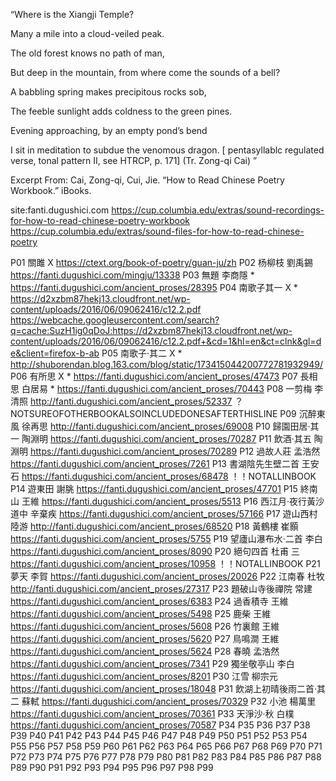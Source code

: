 “Where is the Xiangji Temple?

Many a mile into a cloud-veiled peak.

The old forest knows no path of man,

But deep in the mountain,
from where come the sounds of a bell?

A babbling spring makes precipitous rocks sob,

The feeble sunlight adds coldness to the green pines.

Evening approaching,
by an empty pond’s bend

I sit in meditation
to subdue the venomous dragon.
[ pentasyllablc regulated verse, tonal pattern II, see HTRCP, p. 171]
(Tr. Zong-qi Cai)
”

Excerpt From: Cai, Zong-qi, Cui, Jie. “How to Read Chinese Poetry Workbook.” iBooks.

site:fanti.dugushici.com
https://cup.columbia.edu/extras/sound-recordings-for-how-to-read-chinese-poetry-workbook
https://cup.columbia.edu/extras/sound-files-for-how-to-read-chinese-poetry

P01 關雎 X  https://ctext.org/book-of-poetry/guan-ju/zh
P02 杨柳枝 劉禹錫 https://fanti.dugushici.com/mingju/13338
P03 無題 李商隱 * https://fanti.dugushici.com/ancient_proses/28395
P04 南歌子其一 X * https://d2xzbm87hekj13.cloudfront.net/wp-content/uploads/2016/06/09062416/c12.2.pdf https://webcache.googleusercontent.com/search?q=cache:SuzH1ig0qDoJ:https://d2xzbm87hekj13.cloudfront.net/wp-content/uploads/2016/06/09062416/c12.2.pdf+&cd=1&hl=en&ct=clnk&gl=de&client=firefox-b-ab
P05 南歌子·其二 X * http://shuborendan.blog.163.com/blog/static/173415044200772781932949/
P06 有所思 X * https://fanti.dugushici.com/ancient_proses/47473
P07 長相思 白居易 * https://fanti.dugushici.com/ancient_proses/70443
P08 一剪梅 李清照 http://fanti.dugushici.com/ancient_proses/52337
？ NOTSUREOFOTHERBOOKALSOINCLUDEDONESAFTERTHISLINE
P09 沉醉東風 徐再思 http://fanti.dugushici.com/ancient_proses/69008
P10 歸園田居·其一 陶淵明 https://fanti.dugushici.com/ancient_proses/70287
P11 飲酒·其五 陶淵明 https://fanti.dugushici.com/ancient_proses/70289
P12 過故人莊 孟浩然 https://fanti.dugushici.com/ancient_proses/7261
P13 書湖陰先生壁二首 王安石 https://fanti.dugushici.com/ancient_proses/68478 ！！NOTALLINBOOK
P14 遊東田 謝朓 https://fanti.dugushici.com/ancient_proses/47701
P15 終南山 王維 https://fanti.dugushici.com/ancient_proses/5513
P16 西江月·夜行黃沙道中 辛棄疾 https://fanti.dugushici.com/ancient_proses/57166
P17 遊山西村 陸游 http://fanti.dugushici.com/ancient_proses/68520
P18 黃鶴樓 崔顥 https://fanti.dugushici.com/ancient_proses/5755
P19 望廬山瀑布水·二首 李白 https://fanti.dugushici.com/ancient_proses/8090
P20 絕句四首 杜甫 三 https://fanti.dugushici.com/ancient_proses/10958 ！！NOTALLINBOOK
P21 夢天 李賀 https://fanti.dugushici.com/ancient_proses/20026
P22 江南春 杜牧 http://fanti.dugushici.com/ancient_proses/27317
P23 題破山寺後禪院 常建 https://fanti.dugushici.com/ancient_proses/6383
P24 過香積寺 王維 https://fanti.dugushici.com/ancient_proses/5498
P25 鹿柴 王維 https://fanti.dugushici.com/ancient_proses/5608
P26 竹裏館 王維 https://fanti.dugushici.com/ancient_proses/5620
P27 鳥鳴澗 王維 https://fanti.dugushici.com/ancient_proses/5624
P28 春曉 孟浩然 https://fanti.dugushici.com/ancient_proses/7341
P29 獨坐敬亭山 李白 https://fanti.dugushici.com/ancient_proses/8201
P30 江雪 柳宗元 https://fanti.dugushici.com/ancient_proses/18048
P31 飲湖上初晴後雨二首·其二 蘇軾 https://fanti.dugushici.com/ancient_proses/70329
P32 小池 楊萬里 https://fanti.dugushici.com/ancient_proses/70361
P33 天淨沙·秋  白樸 https://fanti.dugushici.com/ancient_proses/70587
P34
P35
P36
P37
P38
P39
P40
P41
P42
P43
P44
P45
P46
P47
P48
P49
P50
P51
P52
P53
P54
P55
P56
P57
P58
P59
P60
P61
P62
P63
P64
P65
P66
P67
P68
P69
P70
P71
P72
P73
P74
P75
P76
P77
P78
P79
P80
P81
P82
P83
P84
P85
P86
P87
P88
P89
P90
P91
P92
P93
P94
P95
P96
P97
P98
P99
